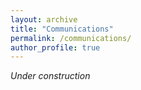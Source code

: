 ```yaml
---
layout: archive
title: "Communications"
permalink: /communications/
author_profile: true
---
```

<style> body {text-align: justify} </style> <!-- Justify text. -->

*Under construction*
